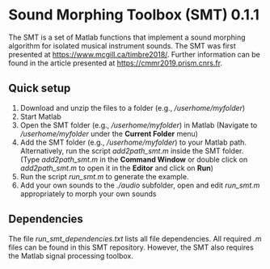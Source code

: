 # Sound Morphing Toolbox (SMT) 0.1.1

The SMT is a set of Matlab functions that implement a sound morphing algorithm for isolated musical instrument sounds. The SMT was first presented at https://www.mcgill.ca/timbre2018/. Further information can be found in the article presented at https://cmmr2019.prism.cnrs.fr.

## Quick setup

1. Download and unzip the files to a folder (e.g., */userhome/myfolder*)
2. Start Matlab
3. Open the SMT folder (e.g., */userhome/myfolder*) in Matlab (Navigate to */userhome/myfolder* under the **Current Folder** menu)
4. Add the SMT folder (e.g., */userhome/myfolder*) to your Matlab path. Alternatively, run the script *add2path_smt.m* inside the SMT folder. (Type *add2path_smt.m* in the **Command Window** or double click on *add2path_smt.m* to open it in the **Editor** and click on **Run**)
5. Run the script *run_smt.m* to generate the example.
6. Add your own sounds to the *./audio* subfolder, open and edit *run_smt.m* appropriately to morph your own sounds

## Dependencies

The file *run_smt_dependencies.txt* lists all file dependencies. All required *.m* files can be found in this SMT repository. However, the SMT also requires the Matlab signal processing toolbox.
